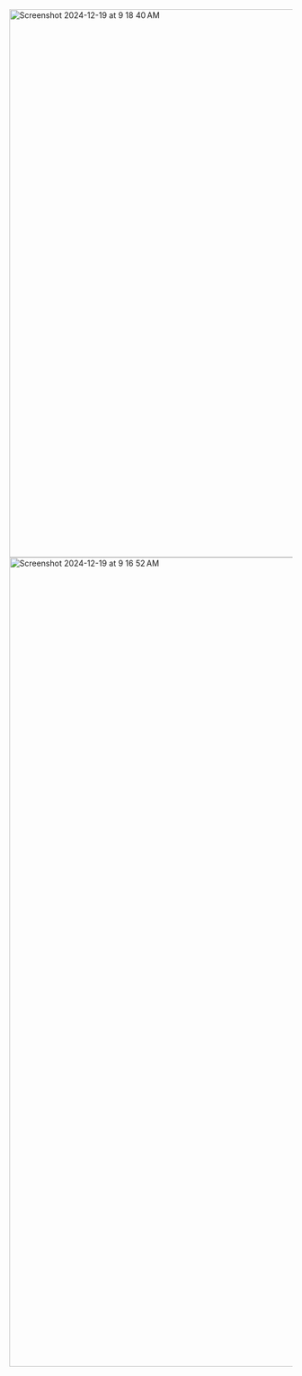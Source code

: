 <img width="975" alt="Screenshot 2024-12-19 at 9 18 40 AM" src="https://github.com/user-attachments/assets/4593726d-f05b-452d-8102-f831418b718d" />

<img width="1440" alt="Screenshot 2024-12-19 at 9 16 52 AM" src="https://github.com/user-attachments/assets/e615c80f-56c2-4e1e-b154-59a6993dbcba" />

